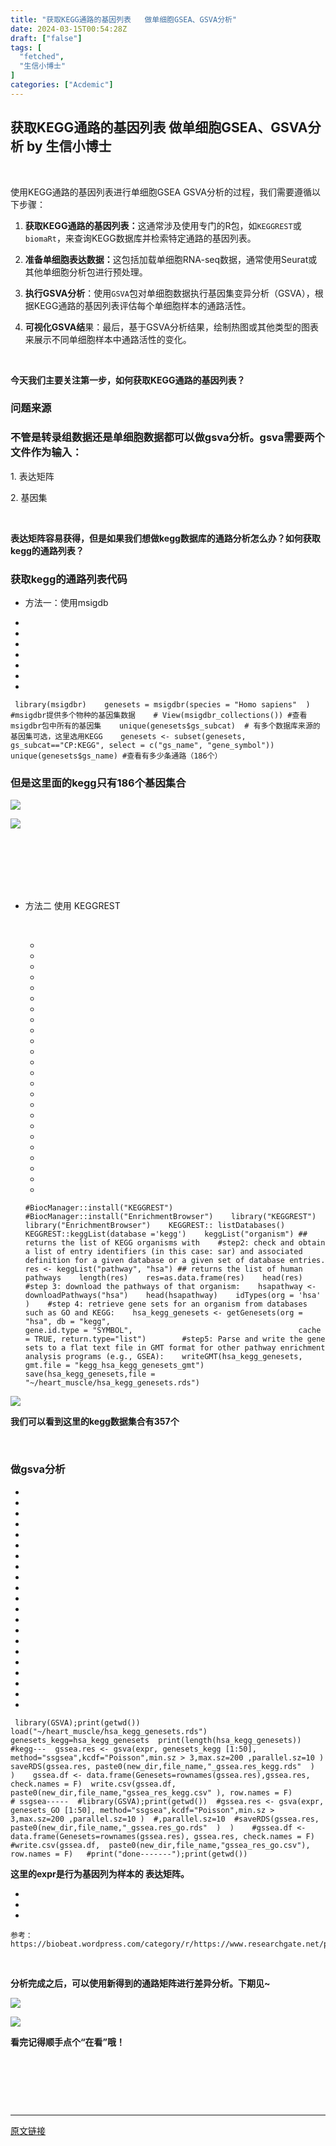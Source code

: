 ```yaml
---
title: "获取KEGG通路的基因列表   做单细胞GSEA、GSVA分析"
date: 2024-03-15T00:54:28Z
draft: ["false"]
tags: [
  "fetched",
  "生信小博士"
]
categories: ["Acdemic"]
---
```

获取KEGG通路的基因列表   做单细胞GSEA、GSVA分析 by 生信小博士
------
<div><section><section powered-by="xiumi.us"><section><section><section><section powered-by="xiumi.us"><section><section><p><br></p></section></section></section></section></section></section></section></section><section><section powered-by="xiumi.us"><section><section><p>使用KEGG通路的基因列表进行单细胞GSEA GSVA分析的过程，我们需要遵循以下步骤：</p><ol><li><p><strong><span>获取KEGG通路的基因列表</span>：</strong>这通常涉及使用专门的R包，如<code>KEGGREST</code>或<code>biomaRt</code>，来查询KEGG数据库并检索特定通路的基因列表。</p></li><li><p><strong><span>准备单细胞表达数据</span>：</strong>这包括加载单细胞RNA-seq数据，通常使用Seurat或其他单细胞分析包进行预处理。</p></li><li><p><span><strong>执行GSVA分析</strong></span>：使用<code>GSVA</code>包对单细胞数据执行基因集变异分析（GSVA），根据KEGG通路的基因列表评估每个单细胞样本的通路活性。</p></li><li><p><span><strong>可视化GSVA结</strong></span><span>果</span>：最后，基于GSVA分析结果，绘制热图或其他类型的图表来展示不同单细胞样本中通路活性的变化。</p></li></ol><p><strong><br></strong></p><p><strong>今天我们主要关注第一步，如何获取<strong><span>KEGG通路的基因列表？</span></strong></strong></p><h3><span>问题来源<span></span></span></h3><h3 data-tool="mdnice编辑器"><span>不管是转录组数据还是单细胞数据都可以做gsva分析。gsva需要两个文件作为输入：</span></h3><p><span>1. 表达矩阵<br></span></p><p><span>2. 基因集</span></p><p><strong><span><br></span></strong></p><p><strong><span>表达矩阵容易获得，但是如果我们想做kegg数据库的通路分析怎么办？如何获取kegg的通路列表？</span></strong></p><h3><span>获取kegg的通路列表代码</span></h3><ul><li><p><span>方法一：使用msigdb</span></p></li></ul><section><ul><li><li><li><li><li><li><li></ul><pre data-lang="perl"><code><span> library(msigdbr)</span></code><code><span>    genesets = msigdbr(species = <span>"Homo sapiens"</span>  ) <span>#msigdbr提供多个物种的基因集数据</span></span></code><code><span>    <span># View(msigdbr_collections()) #查看msigdbr包中所有的基因集</span></span></code><code><span>    unique(genesets$gs_subcat)  <span># 有多个数据库来源的基因集可选，这里选用KEGG</span></span></code><code><span>    genesets &lt;- subset(genesets, gs_subcat==<span>"CP:KEGG"</span>, <span>select</span> = c(<span>"gs_name"</span>, <span>"gene_symbol"</span>))</span></code><code><span>    unique(genesets$gs_name) <span>#查看有多少条通路（186个）</span></span></code><code><span>    </span></code></pre></section><h3 data-tool="mdnice编辑器"><span><span>但是这里面的kegg只有186个基因集合</span></span></h3><p><img data-galleryid="" data-imgfileid="100002546" data-ratio="0.6773333333333333" data-s="300,640" data-src="https://mmbiz.qpic.cn/sz_mmbiz_png/xVhD7345SkuZLUuwe8OHIBDiamN2cRjZhib8U6DianIyQoXRtUkn4pI8ADfmGcTdUTyZZx4EzlHsqH9iau9aIdrZlg/640?wx_fmt=png&amp;from=appmsg" data-type="png" data-w="375" src="https://mmbiz.qpic.cn/sz_mmbiz_png/xVhD7345SkuZLUuwe8OHIBDiamN2cRjZhib8U6DianIyQoXRtUkn4pI8ADfmGcTdUTyZZx4EzlHsqH9iau9aIdrZlg/640?wx_fmt=png&amp;from=appmsg"></p><p><span><span></span></span></p><p><img data-galleryid="" data-imgfileid="100002544" data-ratio="0.5348360655737705" data-s="300,640" data-src="https://mmbiz.qpic.cn/sz_mmbiz_png/xVhD7345SkuZLUuwe8OHIBDiamN2cRjZhA9n3YZGB5wbd50dQ97c69mQNHmj9OQTTnZxmtXnwN6p1BpUrYiaqCjw/640?wx_fmt=png&amp;from=appmsg" data-type="png" data-w="976" src="https://mmbiz.qpic.cn/sz_mmbiz_png/xVhD7345SkuZLUuwe8OHIBDiamN2cRjZhA9n3YZGB5wbd50dQ97c69mQNHmj9OQTTnZxmtXnwN6p1BpUrYiaqCjw/640?wx_fmt=png&amp;from=appmsg"></p><section data-tools="135编辑器" data-id="135403"><section><section><section data-width="100%"><br></section></section></section></section><section data-tools="135编辑器" data-id="135403"><section><section><section data-width="100%"><br></section><section data-width="100%"><br></section><section data-width="100%"><br></section><section><section><br></section></section></section><ul><li><section data-tools="135编辑器" data-id="135403"><section><section><span>方法二 使用 KEGGREST</span></section></section></section><p><br></p><section><ul><li><li><li><li><li><li><li><li><li><li><li><li><li><li><li><li><li><li><li><li><li><li><li><li></ul><pre data-lang="php"><code><span><span>#BiocManager::install("KEGGREST")</span></span></code><code><span>    <span>#BiocManager::install("EnrichmentBrowser")</span></span></code><code><span>    library(<span>"KEGGREST"</span>)</span></code><code><span>    library(<span>"EnrichmentBrowser"</span>)</span></code><code><span>    KEGGREST:: listDatabases()</span></code><code><span>    KEGGREST::keggList(database =<span>'kegg'</span>)</span></code><code><span>    keggList(<span>"organism"</span>) <span>## returns the list of KEGG organisms with</span></span></code><code><span>    <span>#step2: check and obtain a list of entry identifiers (in this case: sar) and associated definition for a given database or a given set of database entries.</span></span></code><code><span>    res &lt;- keggList(<span>"pathway"</span>, <span>"hsa"</span>) <span>## returns the list of human pathways</span></span></code><code><span>    length(res)</span></code><code><span>    res=<span>as</span>.data.frame(res)</span></code><code><span>    head(res)</span></code><code><span>    <span>#step 3: download the pathways of that organism:</span></span></code><code><span>    hsapathway &lt;- downloadPathways(<span>"hsa"</span>)</span></code><code><span>    head(hsapathway)</span></code><code><span>    idTypes(org = <span>'hsa'</span> )</span></code><code><span>    <span>#step 4: retrieve gene sets for an organism from databases such as GO and KEGG:</span></span></code><code><span>    hsa_kegg_genesets &lt;- getGenesets(org = <span>"hsa"</span>, db = <span>"kegg"</span>,</span></code><code><span>                                     gene.id.type = <span>"SYMBOL"</span>,</span></code><code><span>                                     cache = <span>TRUE</span>, <span>return</span>.type=<span>"list"</span>)</span></code><code><span>    </span></code><code><span>    <span>#step5: Parse and write the gene sets to a flat text file in GMT format for other pathway enrichment analysis programs (e.g., GSEA):</span></span></code><code><span>    writeGMT(hsa_kegg_genesets, gmt.file = <span>"kegg_hsa_kegg_genesets_gmt"</span>)</span></code><code><span>    save(hsa_kegg_genesets,file = <span>"~/heart_muscle/hsa_kegg_genesets.rds"</span>)</span></code></pre></section></li></ul></section></section><p><img data-galleryid="" data-imgfileid="100002545" data-ratio="0.49444444444444446" data-s="300,640" data-src="https://mmbiz.qpic.cn/sz_mmbiz_png/xVhD7345SkuZLUuwe8OHIBDiamN2cRjZhG2M1XfcicZRxaGiaBiaenztFne5gibsQAicKdMuhyJCdJBhsdaic9YldoAdg/640?wx_fmt=png&amp;from=appmsg" data-type="png" data-w="1080" src="https://mmbiz.qpic.cn/sz_mmbiz_png/xVhD7345SkuZLUuwe8OHIBDiamN2cRjZhG2M1XfcicZRxaGiaBiaenztFne5gibsQAicKdMuhyJCdJBhsdaic9YldoAdg/640?wx_fmt=png&amp;from=appmsg"></p><p><strong><span>我们可以看到这里的kegg数据集合有357个</span></strong><br></p><p><br></p><h3><span>做gsva分析<span></span></span></h3><section><ul><li><li><li><li><li><li><li><li><li><li><li><li><li><li><li><li><li><li><li><li><li></ul><pre data-lang="perl"><code><span> library(GSVA);<span>print</span>(getwd())</span></code><code><span>  load(<span>"~/heart_muscle/hsa_kegg_genesets.rds"</span>)</span></code><code><span>  genesets_kegg=hsa_kegg_genesets</span></code><code><span>  <span>print</span>(<span>length</span>(hsa_kegg_genesets))</span></code><code><span>  <span>#kegg---</span></span></code><code><span>  gssea.res &lt;- gsva(expr, genesets_kegg [<span>1</span>:<span>50</span>], method=<span>"ssgsea"</span>,kcdf=<span>"Poisson"</span>,min.sz &gt; <span>3</span>,max.sz=<span>200</span> ,parallel.sz=<span>10</span> ) </span></code><code><span>  saveRDS(gssea.res, paste<span>0</span>(new_dir,file_name,<span>"_gssea.res_kegg.rds"</span>  )  )</span></code><code><span>  </span></code><code><span>  gssea.df &lt;- data.frame(Genesets=rownames(gssea.res),gssea.res, check.names = F)</span></code><code><span>  write.csv(gssea.df,  paste<span>0</span>(new_dir,file_name,<span>"gssea_res_kegg.csv"</span> ), row.names = F) </span></code><code><span>  </span></code><code><span>   </span></code><code><span>  <span># ssgsea-----</span></span></code><code><span>  <span>#library(GSVA);print(getwd())</span></span></code><code><span>  <span>#gssea.res &lt;- gsva(expr, genesets_GO [1:50], method="ssgsea",kcdf="Poisson",min.sz &gt; 3,max.sz=200 ,parallel.sz=10 )  #,parallel.sz=10</span></span></code><code><span>  <span>#saveRDS(gssea.res, paste0(new_dir,file_name,"_gssea.res_go.rds"  )  )</span></span></code><code><span>  </span></code><code><span>  <span>#gssea.df &lt;- data.frame(Genesets=rownames(gssea.res), gssea.res, check.names = F)</span></span></code><code><span>  <span>#write.csv(gssea.df,  paste0(new_dir,file_name,"gssea_res_go.csv"), row.names = F) </span></span></code><code><span>  <span>#print("done-------");print(getwd())</span></span></code><code><span><br></span></code></pre></section><p><strong><span>这里的expr是行为基因列为样本的 表达矩阵。</span></strong></p><section><ul><li><li><li></ul><pre data-lang="javascript"><code><span>参考：</span></code><code><span>https:<span>//biobeat.wordpress.com/category/r/</span></span></code><code><span>https:<span>//www.researchgate.net/post/How_i_can_get_a_list_of_KEGG_pathways_and_its_list_of_genes</span></span></code></pre></section><p><strong><br></strong></p><p><strong>分析完成之后，可以使用新得到的通路矩阵进行差异分析。下期见~</strong></p><p><span></span><strong></strong></p><p><img data-imgfileid="100002538" data-ratio="1" data-src="https://mmbiz.qpic.cn/mmbiz_gif/4TKeL1ZejtlKxOib5kmKX6ic6eX0w0WK5jvhtz9yBRsO3OI4yr6S5iaLNM7AbAeuPDHXMvDdur2DRz9wyiax4lEviag/640?wx_fmt=gif&amp;wxfrom=5&amp;wx_lazy=1" data-type="gif" data-w="240" src="https://mmbiz.qpic.cn/mmbiz_gif/4TKeL1ZejtlKxOib5kmKX6ic6eX0w0WK5jvhtz9yBRsO3OI4yr6S5iaLNM7AbAeuPDHXMvDdur2DRz9wyiax4lEviag/640?wx_fmt=gif&amp;wxfrom=5&amp;wx_lazy=1"><br></p><p><img data-imgfileid="100002537" data-ratio="0.05278592375366569" data-src="https://mmbiz.qpic.cn/mmbiz/4TKeL1Zejtlq03ZOSZiaTlic1MxgdKiaxTbOZ7ZSe0Xx1Ca8xF3L6Nyj1FYUajtYrSmRIHyZVSsAve0EAvEicZONpg/640?wx_fmt=jpeg&amp;wxfrom=5&amp;wx_lazy=1&amp;wx_co=1" data-type="other" data-w="341" src="https://mmbiz.qpic.cn/mmbiz/4TKeL1Zejtlq03ZOSZiaTlic1MxgdKiaxTbOZ7ZSe0Xx1Ca8xF3L6Nyj1FYUajtYrSmRIHyZVSsAve0EAvEicZONpg/640?wx_fmt=jpeg&amp;wxfrom=5&amp;wx_lazy=1&amp;wx_co=1"></p><p><strong><span>看完记得顺手点个</span></strong><span><strong><span>“在看”</span></strong></span><strong><span>哦！</span></strong></p><p><span><br></span></p></section></section></section></section><p><br></p><p><br></p><p><mp-style-type data-value="3"></mp-style-type></p></div>  
<hr>
<a href="https://mp.weixin.qq.com/s/Q7fWcoIid3ypdvdtOSj2NA",target="_blank" rel="noopener noreferrer">原文链接</a>
